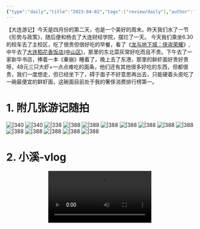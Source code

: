 ```yaml
---
{"type":"daily","title":"2023-04-02","tags":["review/daily"],"author":"codertoro","establish":"2023-04-02T00:00:00","location":"辽宁大连","weather":"晴","dg-publish":true,"permalink":"/daily/2023/2023-04-02/","dgPassFrontmatter":true,"noteIcon":"","created":"2025-02-23T17:22:12.928+08:00","updated":"2025-03-03T22:19:26.424+08:00"}
---
```



【大连游记】今天是四月份的第二天，也是一个美好的周末。昨天我们水了一节《形势与政策》，随后便和杨去了大连财经学院，摆烂了一天。
今天我们乘坐6.30的校车去了主校区，吃了很贵但很好吃的早餐，看了《[龙与地下城：侠盗荣耀](https://movie.douban.com/subject/26584673/)》,中午去了[大连稻花香饭店(中山区)](https://map.baidu.com/poi/%E7%A8%BB%E8%8A%B1%E9%A6%99%E9%A5%AD%E9%A6%86/@13542537.049930373,4682727.282232596,16.75z?uid=5864c28a46c95bc8ad31e53b&info_merge=1&isBizPoi=false&ugc_type=3&ugc_ver=1&device_ratio=2&compat=1&pcevaname=pc4.1&querytype=detailConInfo&da_src=shareurl)，那里的东北菜灰常好吃而且不贵。下午去了一家新华书店，捧着一本《秦崩》睡着了，晚上去了东港，那里的鲜虾面好贵好贵呀，48元三只大虾+一点点难吃的面条，他们还有其他很多好吃的东西，但都很贵，我们一度想走，但已经坐下了，碍于面子不好意思再出去，只能硬着头皮吃了一碗最便宜的鲜虾面，这碗面目前处于我的奢侈消费排行榜第一。

# 1. 附几张游记随拍
![|340](https://img.codertoro.top/Bucket/img/daily/2023/04/10-20230402-%E4%B8%AD%E5%B1%B1%E5%8C%BA-%E9%BE%99%E4%B8%8E%E5%9C%B0%E4%B8%8B%E5%9F%8E-%E4%B8%9C%E5%8C%97%E8%8F%9C-%E4%B8%9C%E6%B8%AF4691680445779_.pic_hd.jpg)
![|340](https://img.codertoro.top/Bucket/img/daily/2023/04/11-20230402-%E4%B8%AD%E5%B1%B1%E5%8C%BA-%E9%BE%99%E4%B8%8E%E5%9C%B0%E4%B8%8B%E5%9F%8E-%E4%B8%9C%E5%8C%97%E8%8F%9C-%E4%B8%9C%E6%B8%AF4701680445783_.pic_hd.jpg)
![|338](https://img.codertoro.top/Bucket/img/daily/2023/04/12-20230402-%E4%B8%AD%E5%B1%B1%E5%8C%BA-%E9%BE%99%E4%B8%8E%E5%9C%B0%E4%B8%8B%E5%9F%8E-%E4%B8%9C%E5%8C%97%E8%8F%9C-%E4%B8%9C%E6%B8%AF4711680445785_.pic_hd.jpg)
![|388](https://img.codertoro.top/Bucket/img/daily/2023/04/13-20230402-中山区-龙与地下城-东北菜-东港4721680445787_.pic_hd.jpg)
![|388](https://img.codertoro.top/Bucket/img/daily/2023/04/14-20230402-中山区-龙与地下城-东北菜-东港4731680445789_.pic_hd.jpg)
![|388](https://img.codertoro.top/Bucket/img/daily/2023/04/15-20230402-中山区-龙与地下城-东北菜-东港4741680445791_.pic_hd.jpg)
![|388](https://img.codertoro.top/Bucket/img/daily/2023/04/16-20230402-中山区-龙与地下城-东北菜-东港WechatIMG1476.jpeg)
![|388](https://img.codertoro.top/Bucket/img/daily/2023/04/2-20230402-中山区-龙与地下城-东北菜-东港4611680445752_.pic_hd.jpg)
![|388](https://img.codertoro.top/Bucket/img/daily/2023/04/3-20230402-中山区-龙与地下城-东北菜-东港4621680445756_.pic_hd.jpg)
![|388](https://img.codertoro.top/Bucket/img/daily/2023/04/4-20230402-中山区-龙与地下城-东北菜-东港4631680445757_.pic_hd.jpg)
![|388](https://img.codertoro.top/Bucket/img/daily/2023/04/5-20230402-中山区-龙与地下城-东北菜-东港4641680445762_.pic_hd.jpg)
![|388](https://img.codertoro.top/Bucket/img/daily/2023/04/6-20230402-中山区-龙与地下城-东北菜-东港4651680445767_.pic_hd.jpg)
![|388](https://img.codertoro.top/Bucket/img/daily/2023/04/7-20230402-中山区-龙与地下城-东北菜-东港4661680445769_.pic_hd.jpg)
![|388](https://img.codertoro.top/Bucket/img/daily/2023/04/8-20230402-中山区-龙与地下城-东北菜-东港4671680445772_.pic_hd.jpg)
![|388](https://img.codertoro.top/Bucket/img/daily/2023/04/9-20230402-中山区-龙与地下城-东北菜-东港4681680445775_.pic_hd.jpg)

# 2. 小溪-vlog 
<video style="width: 55%; max-width: 600px; height: auto; display: block; margin: auto;" controls playsinline>
  <source src="https://img.codertoro.top/Bucket/img/daily/2023/04/1-20230402-中山区-龙与地下城-东北菜-东港475_1680445834.mp4">
</video>

